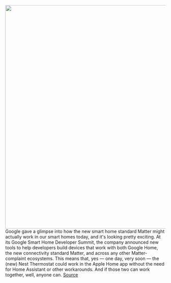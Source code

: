 <img src='https://cdn.vox-cdn.com/thumbor/pj9L61RsD40iv1wboRjRVeKM9B0=/0x0:2040x1360/1200x800/filters:focal(857x517:1183x843)/cdn.vox-cdn.com/uploads/chorus_image/image/70026724/dseifert_20210323_4485_0007.0.jpg' width='700px' /><br/>
Google gave a glimpse into how the new smart home standard Matter might actually work in our smart homes today, and it's looking pretty exciting. At its Google Smart Home Developer Summit, the company announced new tools to help developers build devices that work with both Google Home, the new connectivity standard Matter, and across any other Matter-complaint ecosystems. This means that, yes — one day, very soon — the (new) Nest Thermostat could work in the Apple Home app without the need for Home Assistant or other workarounds. And if those two can work together, well, anyone can.
<a href='https://www.theverge.com/2021/10/21/22738584/google-smart-home-developer-summit-2021-matter-thread'> Source <a/>
